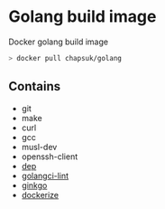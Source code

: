 # Golang build image

Docker golang build image

```bash
> docker pull chapsuk/golang
```

## Contains

* git
* make
* curl
* gcc
* musl-dev
* openssh-client
* [dep](https://github.com/golang/dep)
* [golangci-lint](https://github.com/golangci/golangci-lint)
* [ginkgo](https://github.com/onsi/ginkgo)
* [dockerize](https://github.com/jwilder/dockerize)
